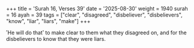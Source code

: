 +++
title = 'Surah 16, Verses 39'
date = '2025-08-30'
weight = 1940
surah = 16
ayah = 39
tags = ["clear", "disagreed", "disbeliever", "disbelievers", "know", "liar", "liars", "make"]
+++

˹He will do that˺ to make clear to them what they disagreed on, and for the disbelievers to know that they were liars.